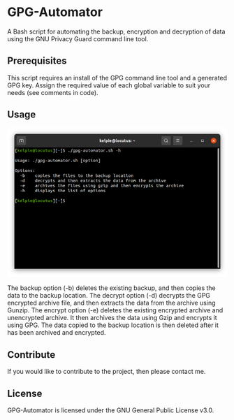 # GPG-Automator
A Bash script for automating the backup, encryption and decryption of data using the GNU Privacy Guard command line tool.

## Prerequisites
This script requires an install of the GPG command line tool and a generated GPG key. Assign the required value of each global variable to suit your needs (see comments in code).

## Usage
![usage](https://github.com/SpuriousKelpie/GPG-Automator/blob/master/usage.png)

The backup option (-b) deletes the existing backup, and then copies the data to the backup location. The decrypt option (-d) decrypts the GPG encrypted archive file, and then extracts the data from the archive using Gunzip. The encrypt option (-e) deletes the existing encrypted archive and unencrypted archive. It then archives the data using Gzip and encrypts it using GPG. The data copied to the backup location is then deleted after it has been archived and encrypted.

## Contribute
If you would like to contribute to the project, then please contact me.

## License
GPG-Automator is licensed under the GNU General Public License v3.0.
